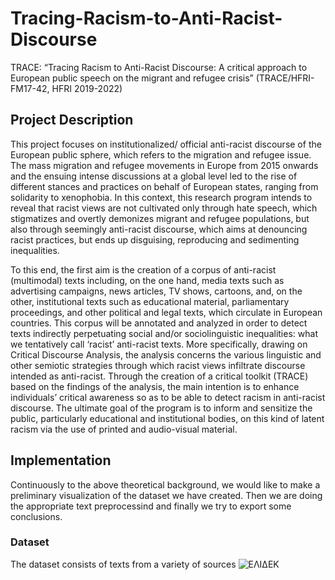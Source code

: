# Tracing-Racism-to-Anti-Racist-Discourse
TRACE: “Tracing Racism to Anti-Racist Discourse: A critical approach to European public speech on the migrant and refugee crisis” (TRACE/HFRI-FM17-42, HFRI 2019-2022)

## Project Description
This project focuses on institutionalized/ official anti-racist discourse of the European public sphere, which refers to the migration and refugee issue. The mass migration and refugee movements in Europe from 2015 onwards and the ensuing intense discussions at a global level led to the rise of different stances and practices on behalf of European states, ranging from solidarity to xenophobia. In this context, this research program intends to reveal that racist views are not cultivated only through hate speech, which stigmatizes and overtly demonizes migrant and refugee populations, but also through seemingly anti-racist discourse, which aims at denouncing racist practices, but ends up disguising, reproducing and sedimenting inequalities.

To this end, the first aim is the creation of a corpus of anti-racist (multimodal) texts including, on the one hand, media texts such as advertising campaigns, news articles, TV shows, cartoons, and, on the other, institutional texts such as educational material, parliamentary proceedings, and other political and legal texts, which circulate in European countries. This corpus will be annotated and analyzed in order to detect texts indirectly perpetuating social and/or sociolinguistic inequalities: what we tentatively call ‘racist’ anti-racist texts. More specifically, drawing on Critical Discourse Analysis, the analysis concerns the various linguistic and other semiotic strategies through which racist views infiltrate discourse intended as anti-racist. Through the creation of a critical toolkit (TRACE) based on the findings of the analysis, the main intention is to enhance individuals’ critical awareness so as to be able to detect racism in anti-racist discourse. The ultimate goal of the program is to inform and sensitize the public, particularly educational and institutional bodies, on this kind of latent racism via the use of printed and audio-visual material.

## Implementation
Continuously to the above theoretical background, we would like to make a preliminary visualization of the dataset we have created. Then we are doing the appropriate text preprocessind and finally we try to export some conclusions.

### Dataset
The dataset consists of texts from a variety of sources
![ΕΛΙΔΕΚ](https://traceprojectwiki.miraheze.org/wiki/%CE%91%CF%81%CF%87%CE%B5%CE%AF%CE%BF:Elidek.png)
